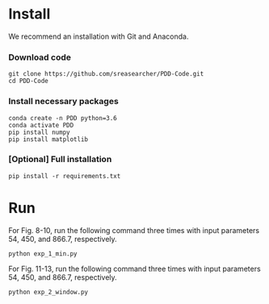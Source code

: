 # Install
We recommend an installation with Git and Anaconda. 
### Download code

	git clone https://github.com/sreasearcher/PDD-Code.git
	cd PDD-Code
### Install necessary packages
	conda create -n PDD python=3.6
	conda activate PDD
	pip install numpy
	pip install matplotlib
### [Optional] Full installation

	pip install -r requirements.txt

# Run
For Fig. 8-10, run the following command three times with input parameters 54, 450, and 866.7, respectively.

	python exp_1_min.py

For Fig. 11-13, run the following command three times with input parameters 54, 450, and 866.7, respectively.

	python exp_2_window.py

